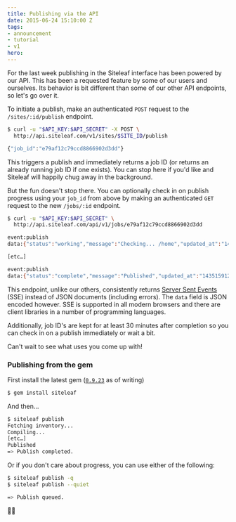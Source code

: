 ```yaml
---
title: Publishing via the API
date: 2015-06-24 15:10:00 Z
tags:
- announcement
- tutorial
- v1
hero: 
---
```


For the last week publishing in the Siteleaf interface has been powered by our API. This has been a requested feature by some of our users and ourselves. Its behavior is bit different than some of our other API endpoints, so let's go over it.

To initiate a publish, make an authenticated `POST` request to the `/sites/:id/publish` endpoint.

~~~bash
$ curl -u "$API_KEY:$API_SECRET" -X POST \
  http://api.siteleaf.com/v1/sites/$SITE_ID/publish

{"job_id":"e79af12c79ccd8866902d3dd"} 
~~~

This triggers a publish and immediately returns a job ID (or returns an already running job ID if one exists). You can stop here if you'd like and Siteleaf will happily chug away in the background. 

But the fun doesn't stop there. You can optionally check in on publish progress using your `job_id` from above by making an authenticated `GET` request to the new `/jobs/:id` endpoint.


~~~bash
$ curl -u "$API_KEY:$API_SECRET" \
  http://api.siteleaf.com/api/v1/jobs/e79af12c79ccd8866902d3dd

event:publish
data:{"status":"working","message":"Checking... /home","updated_at":"1435159120"}

[etc…]

event:publish
data:{"status":"complete","message":"Published","updated_at":"1435159121"}
~~~

This endpoint, unlike our others, consistently returns [Server Sent Events](https://en.wikipedia.org/wiki/Server-sent_events) (SSE) instead of JSON documents (including  errors). The `data` field is JSON encoded however. SSE is supported in all modern browsers and there are client libraries in a number of programming languages. 

Additionally, job ID's are kept for at least 30 minutes after completion so you can check in on a publish immediately or wait a bit.

Can't wait to see what uses you come up with!

### Publishing from the gem

First install the latest gem ([`0.9.23`](https://rubygems.org/gems/siteleaf) as of writing)

~~~bash
$ gem install siteleaf
~~~

And then…

~~~bash
$ siteleaf publish
Fetching inventory...
Compiling...
[etc…]
Published
=> Publish completed.
~~~

Or if you don't care about progress, you can use either of the following:

~~~bash
$ siteleaf publish -q
$ siteleaf publish --quiet

=> Publish queued.
~~~

🎉🎉

